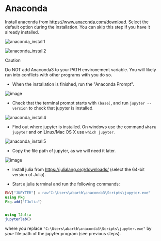 
# Anaconda

Install anaconda from https://www.anaconda.com/download. Select the default option during the installation. You can skip this step if you have it already installed.

![anaconda_install1](https://github.com/Alexander-Barth/HF-radar-assim-exercise/assets/9881475/94950f07-6bec-444a-afc7-271c38cdd96d)

![anaconda_install2](https://github.com/Alexander-Barth/HF-radar-assim-exercise/assets/9881475/c31aa234-49be-4c34-8f0e-08638e23b6bb)

> [!CAUTION]
> Do NOT add Anaconda3 to your PATH environement variable. You will likely run into conflicts with other programs with you do so.
 
* When the installation is finished, run the "Anaconda Prompt".

![image](https://github.com/Alexander-Barth/HF-radar-assim-exercise/assets/9881475/3c7ae522-9f43-4bc9-88d7-ac4231b267d8)

* Check that the terminal prompt starts with `(base)`, and run `jupyter --version` to check that jupyter is installed.
  
![anaconda_install4](https://github.com/Alexander-Barth/HF-radar-assim-exercise/assets/9881475/6c1b6b15-a489-4baf-b899-64010abe9841)

* Find out where jupyter is installed. On windows use the command `where jupyter` and on Linux/Mac OS X use `which jupyter`.

 ![anaconda_install5](https://github.com/Alexander-Barth/HF-radar-assim-exercise/assets/9881475/674260f4-27c4-44d9-9c83-e7a3443b7720)

* Copy the file path of jupyter, as we will need it later.

![image](https://github.com/Alexander-Barth/HF-radar-assim-exercise/assets/9881475/011b518c-8f1d-4cf2-8648-797bb92a4437)

* Install julia from https://julialang.org/downloads/ (select the 64-bit version of Julia).

* Start a julia terminal and run the following commands:

```julia
ENV["JUPYTER"] = raw"C:\Users\abarth\anaconda3\Scripts\jupyter.exe"
using Pkg
Pkg.add("IJulia")


using IJulia
jupyterlab()
```

where you replace `"C:\Users\abarth\anaconda3\Scripts\jupyter.exe"` by *your* file path of the jupyter program (see previous steps).


 
